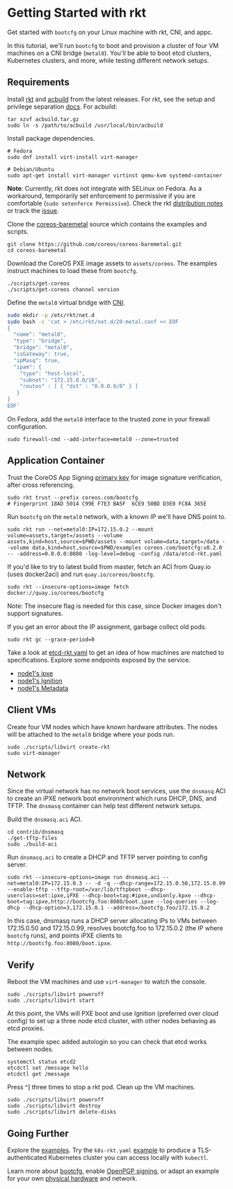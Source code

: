 # Getting Started with rkt

Get started with `bootcfg` on your Linux machine with rkt, CNI, and appc. 

In this tutorial, we'll run `bootcfg` to boot and provision a cluster of four VM machines on a CNI bridge (`metal0`). You'll be able to boot etcd clusters, Kubernetes clusters, and more, while testing different network setups.

## Requirements

Install [rkt](https://github.com/coreos/rkt/releases) and [acbuild](https://github.com/appc/acbuild/releases) from the latest releases. For rkt, see the setup and privilege separation [docs](https://coreos.com/rkt/docs/latest/trying-out-rkt.html). For acbuild:

    tar xzvf acbuild.tar.gz
    sudo ln -s /path/to/acbuild /usr/local/bin/acbuild

Install package dependencies.

    # Fedora
    sudo dnf install virt-install virt-manager

    # Debian/Ubuntu
    sudo apt-get install virt-manager virtinst qemu-kvm systemd-container

**Note**: Currently, rkt does not integrate with SELinux on Fedora. As a workaround, temporarily set enforcement to permissive if you are comfortable (`sudo setenforce Permissive`). Check the rkt [distribution notes](https://github.com/coreos/rkt/blob/master/Documentation/distributions.md) or track the [issue](https://github.com/coreos/rkt/issues/1727).

Clone the [coreos-baremetal](https://github.com/coreos/coreos-baremetal) source which contains the examples and scripts.

    git clone https://github.com/coreos/coreos-baremetal.git
    cd coreos-baremetal

Download the CoreOS PXE image assets to `assets/coreos`. The examples instruct machines to load these from `bootcfg`.

    ./scripts/get-coreos
    ./scripts/get-coreos channel version

Define the `metal0` virtual bridge with [CNI](https://github.com/appc/cni).

```bash
sudo mkdir -p /etc/rkt/net.d
sudo bash -c 'cat > /etc/rkt/net.d/20-metal.conf << EOF
{
  "name": "metal0",
  "type": "bridge",
  "bridge": "metal0",
  "isGateway": true,
  "ipMasq": true,
  "ipam": {
    "type": "host-local",
    "subnet": "172.15.0.0/16",
    "routes" : [ { "dst" : "0.0.0.0/0" } ]
   }
}
EOF'
```

On Fedora, add the `metal0` interface to the trusted zone in your firewall configuration.

    sudo firewall-cmd --add-interface=metal0 --zone=trusted

## Application Container

Trust the CoreOS App Signing [primary key](https://coreos.com/dist/pubkeys/app-signing-pubkey.gpg) for image signature verification, after cross referencing.

    sudo rkt trust --prefix coreos.com/bootcfg
    # Fingerprint 18AD 5014 C99E F7E3 BA5F  6CE9 50BD D3E0 FC8A 365E

Run `bootcfg` on the `metal0` network, with a known IP we'll have DNS point to.

    sudo rkt run --net=metal0:IP=172.15.0.2 --mount volume=assets,target=/assets --volume assets,kind=host,source=$PWD/assets --mount volume=data,target=/data --volume data,kind=host,source=$PWD/examples coreos.com/bootcfg:v0.2.0 -- -address=0.0.0.0:8080 -log-level=debug -config /data/etcd-rkt.yaml

If you'd like to try to latest build from master, fetch an ACI from Quay.io (uses docker2aci) and run `quay.io/coreos/bootcfg`.

    sudo rkt --insecure-options=image fetch docker://quay.io/coreos/bootcfg

Note: The insecure flag is needed for this case, since Docker images don't support signatures.

If you get an error about the IP assignment, garbage collect old pods.

    sudo rkt gc --grace-period=0

Take a look at [etcd-rkt.yaml](../examples/etcd-rkt.yaml) to get an idea of how machines are matched to specifications. Explore some endpoints exposed by the service.

* [node1's ipxe](http://172.15.0.2:8080/ipxe?uuid=16e7d8a7-bfa9-428b-9117-363341bb330b)
* [node1's Ignition](http://172.15.0.2:8080/ignition?uuid=16e7d8a7-bfa9-428b-9117-363341bb330b)
* [node1's Metadata](http://172.15.0.2:8080/metadata?uuid=16e7d8a7-bfa9-428b-9117-363341bb330b)

## Client VMs

Create four VM nodes which have known hardware attributes. The nodes will be attached to the `metal0` bridge where your pods run.

    sudo ./scripts/libvirt create-rkt
    sudo virt-manager

## Network

Since the virtual network has no network boot services, use the `dnsmasq` ACI to create an iPXE network boot environment which runs DHCP, DNS, and TFTP. The `dnsmasq` container can help test different network setups.

Build the `dnsmasq.aci` ACI.

    cd contrib/dnsmasq
    ./get-tftp-files
    sudo ./build-aci

Run `dnsmasq.aci` to create a DHCP and TFTP server pointing to config server.

    sudo rkt --insecure-options=image run dnsmasq.aci --net=metal0:IP=172.15.0.3 -- -d -q --dhcp-range=172.15.0.50,172.15.0.99 --enable-tftp --tftp-root=/var/lib/tftpboot --dhcp-userclass=set:ipxe,iPXE --dhcp-boot=tag:#ipxe,undionly.kpxe --dhcp-boot=tag:ipxe,http://bootcfg.foo:8080/boot.ipxe --log-queries --log-dhcp --dhcp-option=3,172.15.0.1 --address=/bootcfg.foo/172.15.0.2

In this case, dnsmasq runs a DHCP server allocating IPs to VMs between 172.15.0.50 and 172.15.0.99, resolves bootcfg.foo to 172.15.0.2 (the IP where `bootcfg` runs), and points iPXE clients to `http://bootcfg.foo:8080/boot.ipxe`.

## Verify

Reboot the VM machines and use `virt-manager` to watch the console.

    sudo ./scripts/libvirt poweroff
    sudo ./scripts/libvirt start

At this point, the VMs will PXE boot and use Ignition (preferred over cloud config) to set up a three node etcd cluster, with other nodes behaving as etcd proxies.

The example spec added autologin so you can check that etcd works between nodes.

    systemctl status etcd2
    etcdctl set /message hello
    etcdctl get /message

Press ^] three times to stop a rkt pod. Clean up the VM machines.

    sudo ./scripts/libvirt poweroff
    sudo ./scripts/libvirt destroy
    sudo ./scripts/libvirt delete-disks

## Going Further

Explore the [examples](../examples). Try the `k8s-rkt.yaml` [example](../examples/README.md#kubernetes) to produce a TLS-authenticated Kubernetes cluster you can access locally with `kubectl`.

Learn more about [bootcfg](bootcfg.md), enable [OpenPGP signing](openpgp.md), or adapt an example for your own [physical hardware](physical-hardware.md) and network.
